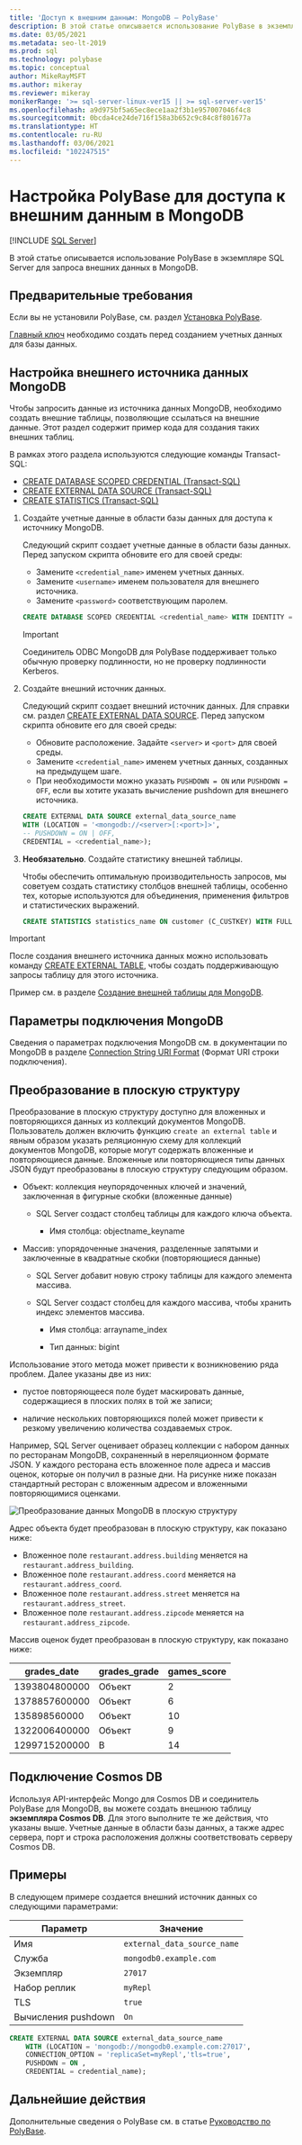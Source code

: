 ```yaml
---
title: 'Доступ к внешним данным: MongoDB — PolyBase'
description: В этой статье описывается использование PolyBase в экземпляре SQL Server для запроса внешних данных в MongoDB. Создание внешних таблиц для ссылки на внешние данные.
ms.date: 03/05/2021
ms.metadata: seo-lt-2019
ms.prod: sql
ms.technology: polybase
ms.topic: conceptual
author: MikeRayMSFT
ms.author: mikeray
ms.reviewer: mikeray
monikerRange: '>= sql-server-linux-ver15 || >= sql-server-ver15'
ms.openlocfilehash: a9d975bf5a65ec8ece1aa2f3b1e957007046f4c8
ms.sourcegitcommit: 0bcda4ce24de716f158a3b652c9c84c8f801677a
ms.translationtype: HT
ms.contentlocale: ru-RU
ms.lasthandoff: 03/06/2021
ms.locfileid: "102247515"
---
```

# <a name="configure-polybase-to-access-external-data-in-mongodb"></a>Настройка PolyBase для доступа к внешним данным в MongoDB

 [!INCLUDE [SQL Server](../../includes/applies-to-version/sqlserver.md)]

В этой статье описывается использование PolyBase в экземпляре SQL Server для запроса внешних данных в MongoDB.

## <a name="prerequisites"></a>Предварительные требования

Если вы не установили PolyBase, см. раздел [Установка PolyBase](polybase-installation.md).

[Главный ключ](../../t-sql/statements/create-master-key-transact-sql.md) необходимо создать перед созданием учетных данных для базы данных. 
    

## <a name="configure-a-mongodb-external-data-source"></a>Настройка внешнего источника данных MongoDB

Чтобы запросить данные из источника данных MongoDB, необходимо создать внешние таблицы, позволяющие ссылаться на внешние данные. Этот раздел содержит пример кода для создания таких внешних таблиц.

В рамках этого раздела используются следующие команды Transact-SQL:

- [CREATE DATABASE SCOPED CREDENTIAL (Transact-SQL)](../../t-sql/statements/create-database-scoped-credential-transact-sql.md)
- [CREATE EXTERNAL DATA SOURCE (Transact-SQL)](../../t-sql/statements/create-external-data-source-transact-sql.md) 
- [CREATE STATISTICS (Transact-SQL)](../../t-sql/statements/create-statistics-transact-sql.md)

1. Создайте учетные данные в области базы данных для доступа к источнику MongoDB.

   Следующий скрипт создает учетные данные в области базы данных. Перед запуском скрипта обновите его для своей среды:

    - Замените `<credential_name>` именем учетных данных.
    - Замените `<username>` именем пользователя для внешнего источника.
    - Замените `<password>` соответствующим паролем. 

    ```sql
    CREATE DATABASE SCOPED CREDENTIAL <credential_name> WITH IDENTITY = '<username>', Secret = '<password>';
    ```

   > [!IMPORTANT]
   > Соединитель ODBC MongoDB для PolyBase поддерживает только обычную проверку подлинности, но не проверку подлинности Kerberos.

1. Создайте внешний источник данных.

    Следующий скрипт создает внешний источник данных. Для справки см. раздел [CREATE EXTERNAL DATA SOURCE](../../t-sql/statements/create-external-data-source-transact-sql.md). Перед запуском скрипта обновите его для своей среды:

    - Обновите расположение. Задайте `<server>` и `<port>` для своей среды.
    - Замените `<credential_name>` именем учетных данных, созданных на предыдущем шаге.
    - При необходимости можно указать `PUSHDOWN = ON` или `PUSHDOWN = OFF`, если вы хотите указать вычисление pushdown для внешнего источника.

    ```sql
    CREATE EXTERNAL DATA SOURCE external_data_source_name
    WITH (LOCATION = '<mongodb://<server>[:<port>]>',
    -- PUSHDOWN = ON | OFF,
    CREDENTIAL = <credential_name>);
    ```

1. **Необязательно**. Создайте статистику внешней таблицы.

    Чтобы обеспечить оптимальную производительность запросов, мы советуем создать статистику столбцов внешней таблицы, особенно тех, которые используются для объединения, применения фильтров и статистических выражений.

    ```sql
    CREATE STATISTICS statistics_name ON customer (C_CUSTKEY) WITH FULLSCAN; 
    ```

>[!IMPORTANT]
>После создания внешнего источника данных можно использовать команду [CREATE EXTERNAL TABLE](../../t-sql/statements/create-external-table-transact-sql.md), чтобы создать поддерживающую запросы таблицу для этого источника.
>
>Пример см. в разделе [Создание внешней таблицы для MongoDB](../../t-sql/statements/create-external-table-transact-sql.md#k-create-an-external-table-for-mongodb).

## <a name="mongodb-connection-options"></a>Параметры подключения MongoDB

Сведения о параметрах подключения MongoDB см. в документации по MongoDB в разделе [Connection String URI Format](https://docs.mongodb.com/manual/reference/connection-string/#connection-string-options) (Формат URI строки подключения).

## <a name="flattening"></a>Преобразование в плоскую структуру

Преобразование в плоскую структуру доступно для вложенных и повторяющихся данных из коллекций документов MongoDB. Пользователь должен включить функцию `create an external table` и явным образом указать реляционную схему для коллекций документов MongoDB, которые могут содержать вложенные и повторяющиеся данные. Вложенные или повторяющиеся типы данных JSON будут преобразованы в плоскую структуру следующим образом.

* Объект: коллекция неупорядоченных ключей и значений, заключенная в фигурные скобки (вложенные данные)

   - SQL Server создаст столбец таблицы для каждого ключа объекта.

     * Имя столбца: objectname_keyname

* Массив: упорядоченные значения, разделенные запятыми и заключенные в квадратные скобки (повторяющиеся данные)

   - SQL Server добавит новую строку таблицы для каждого элемента массива.

   - SQL Server создаст столбец для каждого массива, чтобы хранить индекс элементов массива.

     * Имя столбца: arrayname_index

     * Тип данных: bigint

Использование этого метода может привести к возникновению ряда проблем. Далее указаны две из них:

* пустое повторяющееся поле будет маскировать данные, содержащиеся в плоских полях в той же записи;

* наличие нескольких повторяющихся полей может привести к резкому увеличению количества создаваемых строк.

Например, SQL Server оценивает образец коллекции с набором данных по ресторанам MongoDB, сохраненный в нереляционном формате JSON. У каждого ресторана есть вложенное поле адреса и массив оценок, которые он получил в разные дни. На рисунке ниже показан стандартный ресторан с вложенным адресом и вложенными повторяющимися оценками.

![Преобразование данных MongoDB в плоскую структуру](../../relational-databases/polybase/media/mongo-flattening.png "Преобразование данных MongoDB о ресторане в плоскую структуру")

Адрес объекта будет преобразован в плоскую структуру, как показано ниже:

- Вложенное поле `restaurant.address.building` меняется на `restaurant.address_building`.
- Вложенное поле `restaurant.address.coord` меняется на `restaurant.address_coord`.
- Вложенное поле `restaurant.address.street` меняется на `restaurant.address_street`.
- Вложенное поле `restaurant.address.zipcode` меняется на `restaurant.address_zipcode`.

Массив оценок будет преобразован в плоскую структуру, как показано ниже:

| grades_date | grades_grade  | games_score | 
| ------------- | ------------------------- | -------------- |
|1393804800000 |Объект |2|
|1378857600000|Объект |6|
|135898560000 |Объект |10|
|1322006400000|Объект |9|
|1299715200000 |B |14|

## <a name="cosmos-db-connection"></a>Подключение Cosmos DB

Используя API-интерфейс Mongo для Cosmos DB и соединитель PolyBase для MongoDB, вы можете создать внешнюю таблицу **экземпляра Cosmos DB**. Для этого выполните те же действия, что указаны выше. Учетные данные в области базы данных, а также адрес сервера, порт и строка расположения должны соответствовать серверу Cosmos DB.

## <a name="examples"></a>Примеры

В следующем примере создается внешний источник данных со следующими параметрами:

| Параметр | Значение|
|---|---|
| Имя | `external_data_source_name`|
| Служба | `mongodb0.example.com`|
| Экземпляр | `27017`|
| Набор реплик | `myRepl`|
| TLS | `true`|
| Вычисления pushdown | `On`|

```sql
CREATE EXTERNAL DATA SOURCE external_data_source_name
    WITH (LOCATION = 'mongodb://mongodb0.example.com:27017',
    CONNECTION_OPTION = 'replicaSet=myRepl','tls=true',
    PUSHDOWN = ON ,
    CREDENTIAL = credential_name);
```

## <a name="next-steps"></a>Дальнейшие действия

Дополнительные сведения о PolyBase см. в статье [Руководство по PolyBase](polybase-guide.md).
